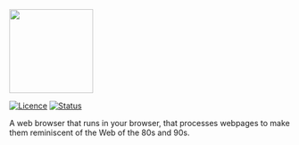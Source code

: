 <img src="https://raw.githubusercontent.com/Juicy-Jaguars/summer-code-jam-2020/master/juicy-jaguars/logo.png" width="150">

[![Licence](https://img.shields.io/github/license/Juicy-Jaguars/summer-code-jam-2020)](https://github.com/Juicy-Jaguars/summer-code-jam-2020/blob/master/LICENSE)
[![Status](https://img.shields.io/uptimerobot/status/m785670380-00c12514d5483e1b64bba47f?label=website)](http://charlottegaskell.ddns.net/)

A web browser that runs in your browser, that processes webpages to make them reminiscent of the Web of the 80s and 90s.
